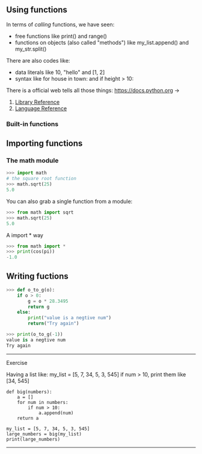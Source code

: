 ## Using functions

In terms of *calling* functions, we have seen:
+ free functions like print() and range()
+ functions on objects (also called "methods") like my_list.append() and my_str.split()

There are also codes like:
+ data literals like 10, "hello" and [1, 2]
+ syntax like for house in town: and if height > 10:

There is a official web tells all those things:
https://docs.python.org -> 
1. [Library Reference](https://docs.python.org/3/library/index.html)
2. [Language Reference](https://docs.python.org/3/reference/index.html)

### Built-in functions


## Importing functions
### The math module
```Python
>>> import math
# the square root function
>>> math.sqrt(25)
5.0
```
You can also grab a single function from a module:
```Python
>>> from math import sqrt
>>> math.sqrt(25)
5.0
```
A import * way
```Python
>>> from math import *
>>> print(cos(pi))
-1.0
```

## Writing fuctions

```Python
>>> def o_to_g(o):
    if o > 0:
        g = o * 28.3495
        return g
    else:
        print("value is a negtive num")
        return("Try again")

>>> print(o_to_g(-1))
value is a negtive num
Try again
```

---
Exercise

Having a list like: my_list = [5, 7, 34, 5, 3, 545]
if num > 10, print them like [34, 545]

```
def big(numbers):
    a = []
    for num in numbers:
        if num > 10:
            a.append(num)
    return a

my_list = [5, 7, 34, 5, 3, 545]
large_numbers = big(my_list)
print(large_numbers)
```
---
